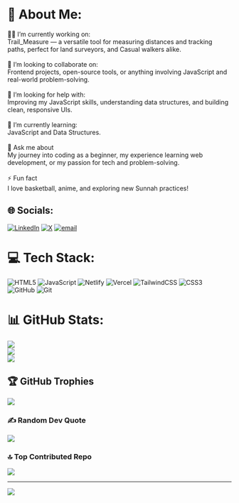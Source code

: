 # 💫 About Me:
🔭🔭 I’m currently working on:<br>Trail_Measure — a versatile tool for measuring distances and tracking paths, perfect for land surveyors, and Casual walkers alike. <br> <br>👯 I’m looking to collaborate on:<br>Frontend projects, open-source tools, or anything involving JavaScript and real-world problem-solving.<br><br>🤝 I’m looking for help with:<br>Improving my JavaScript skills, understanding data structures, and building clean, responsive UIs.<br><br>🌱 I’m currently learning:<br>JavaScript and Data Structures.<br><br>💬 Ask me about<br>My journey into coding as a beginner, my experience learning web development, or my passion for tech and problem-solving.<br><br>⚡ Fun fact<br>I love basketball, anime, and exploring new Sunnah practices!


## 🌐 Socials:
[![LinkedIn](https://img.shields.io/badge/LinkedIn-%230077B5.svg?logo=linkedin&logoColor=white)](https://linkedin.com/in/https://www.linkedin.com/in/abdulhakeem-muyideen-96791b35a) [![X](https://img.shields.io/badge/X-black.svg?logo=X&logoColor=white)](https://x.com/https://x.com/Bigmuak010) [![email](https://img.shields.io/badge/Email-D14836?logo=gmail&logoColor=white)](mailto:abdulhakk010@gmail.com) 

# 💻 Tech Stack:
![HTML5](https://img.shields.io/badge/html5-%23E34F26.svg?style=for-the-badge&logo=html5&logoColor=white) ![JavaScript](https://img.shields.io/badge/javascript-%23323330.svg?style=for-the-badge&logo=javascript&logoColor=%23F7DF1E) ![Netlify](https://img.shields.io/badge/netlify-%23000000.svg?style=for-the-badge&logo=netlify&logoColor=#00C7B7) ![Vercel](https://img.shields.io/badge/vercel-%23000000.svg?style=for-the-badge&logo=vercel&logoColor=white) ![TailwindCSS](https://img.shields.io/badge/tailwindcss-%2338B2AC.svg?style=for-the-badge&logo=tailwind-css&logoColor=white) ![CSS3](https://img.shields.io/badge/css3-%231572B6.svg?style=for-the-badge&logo=css3&logoColor=white) ![GitHub](https://img.shields.io/badge/github-%23121011.svg?style=for-the-badge&logo=github&logoColor=white) ![Git](https://img.shields.io/badge/git-%23F05033.svg?style=for-the-badge&logo=git&logoColor=white)
# 📊 GitHub Stats:
![](https://github-readme-stats.vercel.app/api?username=Abdulhakeem010&theme=dark&hide_border=false&include_all_commits=false&count_private=false)<br/>
![](https://nirzak-streak-stats.vercel.app/?user=Abdulhakeem010&theme=dark&hide_border=false)<br/>
![](https://github-readme-stats.vercel.app/api/top-langs/?username=Abdulhakeem010&theme=dark&hide_border=false&include_all_commits=false&count_private=false&layout=compact)

## 🏆 GitHub Trophies
![](https://github-profile-trophy.vercel.app/?username=Abdulhakeem010&theme=radical&no-frame=false&no-bg=true&margin-w=4)

### ✍️ Random Dev Quote
![](https://quotes-github-readme.vercel.app/api?type=vetical&theme=gruvbox)

### 🔝 Top Contributed Repo
![](https://github-contributor-stats.vercel.app/api?username=Abdulhakeem010&limit=5&theme=shadow_green&combine_all_yearly_contributions=true)

---
[![](https://visitcount.itsvg.in/api?id=Abdulhakeem010&icon=4&color=3)](https://visitcount.itsvg.in)

<!-- Proudly created with GPRM ( https://gprm.itsvg.in ) -->

